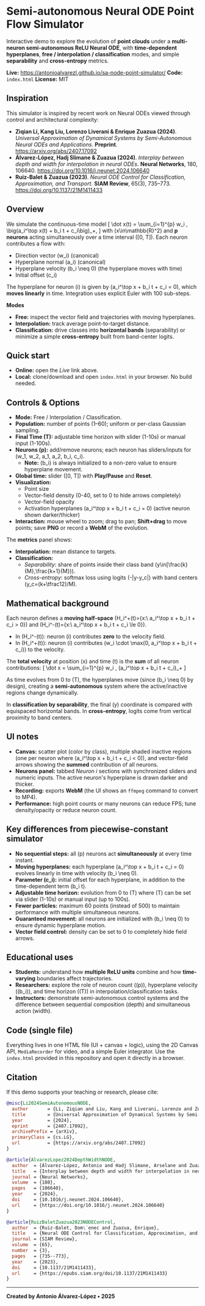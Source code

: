 # Semi-autonomous Neural ODE Point Flow Simulator

Interactive demo to explore the evolution of **point clouds** under a **multi-neuron semi-autonomous ReLU Neural ODE**, with **time-dependent hyperplanes**, **free / interpolation / classification** modes, and simple **separability** and **cross-entropy** metrics.

**Live:** https://antonioalvarezl.github.io/sa-node-point-simulator/
**Code:** `index.html`
**License:** MIT

## Inspiration

This simulator is inspired by recent work on Neural ODEs viewed through control and architectural complexity:

- **Ziqian Li, Kang Liu, Lorenzo Liverani & Enrique Zuazua (2024)**. *Universal Approximation of Dynamical Systems by Semi-Autonomous Neural ODEs and Applications*. **Preprint**. https://arxiv.org/abs/2407.17092
- **Álvarez-López, Hadj Slimane & Zuazua (2024)**. *Interplay between depth and width for interpolation in neural ODEs*. **Neural Networks**, 180, 106640. https://doi.org/10.1016/j.neunet.2024.106640  
- **Ruiz-Balet & Zuazua (2023)**. *Neural ODE Control for Classification, Approximation, and Transport*. **SIAM Review**, 65(3), 735–773. https://doi.org/10.1137/21M1411433

## Overview

We simulate the continuous-time model
\[
\dot x(t) = \sum_{i=1}^{p} w_i \, \big(a_i^\top x(t) + b_i t + c_i\big)_+,
\]
with \(x\in\mathbb{R}^2\) and **p neurons** acting simultaneously over a time interval \([0, T]\). Each neuron contributes a flow with:
- Direction vector \(w_i\) (canonical)
- Hyperplane normal \(a_i\) (canonical)
- Hyperplane velocity \(b_i \neq 0\) (the hyperplane moves with time)
- Initial offset \(c_i\)

The hyperplane for neuron \(i\) is given by \(a_i^\top x + b_i t + c_i = 0\), which **moves linearly** in time. Integration uses explicit Euler with 100 sub-steps.

**Modes**
- **Free:** inspect the vector field and trajectories with moving hyperplanes.
- **Interpolation:** track average point-to-target distance.
- **Classification:** drive classes into **horizontal bands** (separability) or minimize a simple **cross-entropy** built from band-center logits.

## Quick start

- **Online:** open the *Live* link above.  
- **Local:** clone/download and open `index.html` in your browser. No build needed.

## Controls & Options

- **Mode:** Free / Interpolation / Classification.  
- **Population:** number of points (1–60); uniform or per-class Gaussian sampling.  
- **Final Time (T):** adjustable time horizon with slider (1-10s) or manual input (1-100s).
- **Neurons (p):** add/remove neurons; each neuron has sliders/inputs for \(w_1, w_2, a_1, a_2, b_i, c_i\).  
  - **Note:** \(b_i\) is always initialized to a non-zero value to ensure hyperplane movement.
- **Global time:** slider \([0, T]\) with **Play/Pause** and **Reset**.  
- **Visualization:** 
  - Point size
  - Vector-field density (0-40, set to 0 to hide arrows completely)
  - Vector-field opacity
  - Activation hyperplanes \(a_i^\top x + b_i t + c_i = 0\) (active neuron shown darker/thicker)
- **Interaction:** mouse wheel to zoom; drag to pan; **Shift+drag** to move points; save **PNG** or record a **WebM** of the evolution.

The **metrics** panel shows:
- **Interpolation:** mean distance to targets.  
- **Classification:**  
  - *Separability*: share of points inside their class band \(y\in[\frac{k}{M},\frac{k+1}{M})\).  
  - *Cross-entropy*: softmax loss using logits \(-|y-y_c|\) with band centers \(y_c=(k+\tfrac12)/M\).

## Mathematical background

Each neuron defines a **moving half-space** \(H_i^+(t)=\{x:\ a_i^\top x + b_i t + c_i > 0\}\) and \(H_i^-(t)=\{x:\ a_i^\top x + b_i t + c_i \le 0\}\).

- In \(H_i^-(t)\): neuron \(i\) contributes **zero** to the velocity field.  
- In \(H_i^+(t)\): neuron \(i\) contributes \(w_i \cdot \max(0, a_i^\top x + b_i t + c_i)\) to the velocity.

The **total velocity** at position \(x\) and time \(t\) is the **sum** of all neuron contributions:
\[
\dot x = \sum_{i=1}^{p} w_i \, (a_i^\top x + b_i t + c_i)_+
\]

As time evolves from 0 to \(T\), the hyperplanes move (since \(b_i \neq 0\) by design), creating a **semi-autonomous** system where the active/inactive regions change dynamically.

In **classification by separability**, the final \(y\) coordinate is compared with equispaced horizontal bands. In **cross-entropy**, logits come from vertical proximity to band centers.

## UI notes

- **Canvas:** scatter plot (color by class), multiple shaded inactive regions (one per neuron where \(a_i^\top x + b_i t + c_i < 0\)), and vector-field arrows showing the **summed** contribution of all neurons.  
- **Neurons panel:** tabbed *Neuron i* sections with synchronized sliders and numeric inputs. The active neuron's hyperplane is drawn darker and thicker.  
- **Recording:** exports **WebM** (the UI shows an `ffmpeg` command to convert to MP4).  
- **Performance:** high point counts or many neurons can reduce FPS; tune density/opacity or reduce neuron count.

## Key differences from piecewise-constant simulator

- **No sequential steps:** all \(p\) neurons act **simultaneously** at every time instant.
- **Moving hyperplanes:** each hyperplane \(a_i^\top x + b_i t + c_i = 0\) evolves linearly in time with velocity \(b_i \neq 0\).
- **Parameter \(c_i\):** initial offset for each hyperplane, in addition to the time-dependent term \(b_i t\).
- **Adjustable time horizon:** evolution from 0 to \(T\) where \(T\) can be set via slider (1-10s) or manual input (up to 100s).
- **Fewer particles:** maximum 60 points (instead of 500) to maintain performance with multiple simultaneous neurons.
- **Guaranteed movement:** all neurons are initialized with \(b_i \neq 0\) to ensure dynamic hyperplane motion.
- **Vector field control:** density can be set to 0 to completely hide field arrows.

## Educational uses

- **Students:** understand how **multiple ReLU units** combine and how **time-varying** boundaries affect trajectories.  
- **Researchers:** explore the role of neuron count (\(p\)), hyperplane velocity (\(b_i\)), and time horizon (\(T\)) in interpolation/classification tasks.  
- **Instructors:** demonstrate semi-autonomous control systems and the difference between sequential composition (depth) and simultaneous action (width).

## Code (single file)

Everything lives in one HTML file (UI + canvas + logic), using the 2D Canvas API, `MediaRecorder` for video, and a simple Euler integrator. Use the `index.html` provided in this repository and open it directly in a browser.

## Citation

If this demo supports your teaching or research, please cite:

```bibtex
@misc{Li2024SemiAutonomousNODE,
  author       = {Li, Ziqian and Liu, Kang and Liverani, Lorenzo and Zuazua, Enrique},
  title        = {Universal Approximation of Dynamical Systems by Semi-Autonomous Neural ODEs and Applications},
  year         = {2024},
  eprint       = {2407.17092},
  archivePrefix = {arXiv},
  primaryClass = {cs.LG},
  url          = {https://arxiv.org/abs/2407.17092}
}

@article{AlvarezLopez2024DepthWidthNODE,
  author  = {Álvarez-López, Antonio and Hadj Slimane, Arselane and Zuazua, Enrique},
  title   = {Interplay between depth and width for interpolation in neural ODEs},
  journal = {Neural Networks},
  volume  = {180},
  pages   = {106640},
  year    = {2024},
  doi     = {10.1016/j.neunet.2024.106640},
  url     = {https://doi.org/10.1016/j.neunet.2024.106640}
}

@article{RuizBaletZuazua2023NODEControl,
  author  = {Ruiz-Balet, Dom\`enec and Zuazua, Enrique},
  title   = {Neural ODE Control for Classification, Approximation, and Transport},
  journal = {SIAM Review},
  volume  = {65},
  number  = {3},
  pages   = {735--773},
  year    = {2023},
  doi     = {10.1137/21M1411433},
  url     = {https://epubs.siam.org/doi/10.1137/21M1411433}
}
```

---

**Created by Antonio Álvarez-López • 2025**

